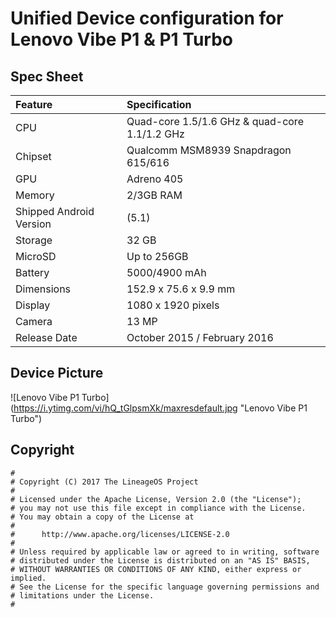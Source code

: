 # Unified Device configuration for Lenovo Vibe P1 & P1 Turbo

## Spec Sheet

| Feature                 | Specification                                 |
| :---------------------- | :---------------------------------------------|
| CPU                     | Quad-core 1.5/1.6 GHz & quad-core 1.1/1.2 GHz |
| Chipset                 | Qualcomm MSM8939 Snapdragon 615/616           |
| GPU                     | Adreno 405                            	  |
| Memory                  | 2/3GB RAM                             	  |
| Shipped Android Version | (5.1)                                 	  |
| Storage                 | 32 GB                                 	  |
| MicroSD                 | Up to 256GB                           	  |
| Battery                 | 5000/4900 mAh                              	  |
| Dimensions              | 152.9 x 75.6 x 9.9 mm                         |
| Display                 | 1080 x 1920 pixels                            |
| Camera                  | 13 MP                                         |
| Release Date            | October 2015 / February 2016                  |

## Device Picture 

![Lenovo Vibe P1 Turbo] (https://i.ytimg.com/vi/hQ_tGlpsmXk/maxresdefault.jpg "Lenovo Vibe P1 Turbo")

## Copyright

```
#
# Copyright (C) 2017 The LineageOS Project
#
# Licensed under the Apache License, Version 2.0 (the "License");
# you may not use this file except in compliance with the License.
# You may obtain a copy of the License at
#
#      http://www.apache.org/licenses/LICENSE-2.0
#
# Unless required by applicable law or agreed to in writing, software
# distributed under the License is distributed on an "AS IS" BASIS,
# WITHOUT WARRANTIES OR CONDITIONS OF ANY KIND, either express or implied.
# See the License for the specific language governing permissions and
# limitations under the License.
#
```
